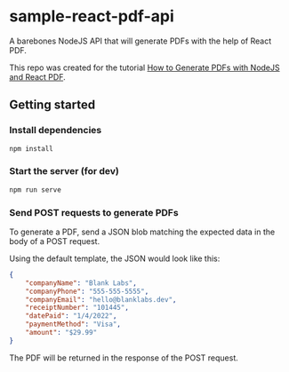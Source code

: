 # sample-react-pdf-api
A barebones NodeJS API that will generate PDFs with the help of React PDF. 

This repo was created for the tutorial [How to Generate PDFs with NodeJS and React PDF](https://exportsdk.com/how-to-generate-pdfs-with-nodejs).

## Getting started
### Install dependencies

```bash
npm install
```

### Start the server (for dev)

```bash
npm run serve
```

### Send POST requests to generate PDFs
To generate a PDF, send a JSON blob matching the expected data in the body of a POST request.

Using the default template, the JSON would look like this:

```json
{
	"companyName": "Blank Labs",
	"companyPhone": "555-555-5555",
	"companyEmail": "hello@blanklabs.dev",
	"receiptNumber": "101445",
	"datePaid": "1/4/2022",
	"paymentMethod": "Visa",
	"amount": "$29.99"
}
```

The PDF will be returned in the response of the POST request.

